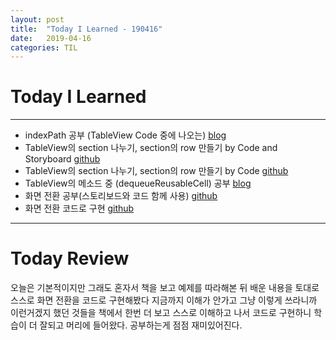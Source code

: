 ```yaml
---
layout: post
title:  "Today I Learned - 190416"
date:   2019-04-16
categories: TIL
---
```


# Today I Learned

---

- indexPath 공부 (TableView Code 중에 나오는) [blog](https://vincentgeranium.github.io/swift,/ios/2019/04/16/TableView-IndexPath.html)
- TableView의 section 나누기, section의 row 만들기 by Code and Storyboard  [github](https://github.com/VincentGeranium/Swift-Study/tree/master/TableViewControllerStudy)
- TableView의 section 나누기, section의 row 만들기 by Code [github](https://github.com/VincentGeranium/Swift-Study/tree/master/2019-04-16-TableViewControllerStudyByCode)
- TableView의 메소드 중 (dequeueReusableCell) 공부 [blog](https://vincentgeranium.github.io/swift,/ios/2019/04/16/TableView-Method-dequeueReusableCell-Study.html)
- 화면 전환 공부(스토리보드와 코드 함께 사용) [github](https://github.com/VincentGeranium/Swift-Example/tree/master/Scene-Trans01)
- 화면 전환 코드로 구현 [github](https://github.com/VincentGeranium/Swift-Example/tree/master/Scene-Trans01-byCode)

---

# Today Review

오늘은 기본적이지만 그래도 혼자서 책을 보고 예제를 따라해본 뒤 배운 내용을 토대로 스스로 화면 전환을 코드로 구현해봤다
지금까지 이해가 안가고 그냥 이렇게 쓰라니까 이런거겠지 했던 것들을 책에서 한번 더 보고 스스로 이해하고 나서 코드로 구현하니
학습이 더 잘되고 머리에 들어왔다.
공부하는게 점점 재미있어진다.
